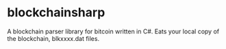 blockchainsharp
===============

A blockchain parser library for bitcoin written in C#. Eats your local copy of the blockchain, blkxxxx.dat files.

